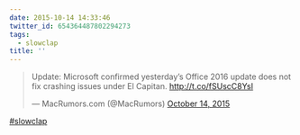 ```yaml
---
date: 2015-10-14 14:33:46
twitter_id: 654364487802294273
tags:
  - slowclap
title: ''
---
```


<blockquote class="twitter-tweet"><p lang="en" dir="ltr">Update: Microsoft confirmed yesterday’s Office 2016 update does not fix crashing issues under El Capitan. <a href="http://t.co/fSUscC8YsI">http://t.co/fSUscC8YsI</a></p>&mdash; MacRumors.com (@MacRumors) <a href="https://twitter.com/MacRumors/status/654362509118435328?ref_src=twsrc%5Etfw">October 14, 2015</a></blockquote>
<script async src="https://platform.twitter.com/widgets.js" charset="utf-8"></script>

[#slowclap](https://twitter.com/hashtag/slowclap) 
